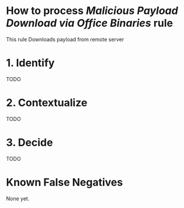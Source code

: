# How to process *Malicious Payload Download via Office Binaries* rule
This rule Downloads payload from remote server

# 1. Identify
TODO

# 2. Contextualize
TODO

# 3. Decide
TODO

# Known False Negatives
None yet.
